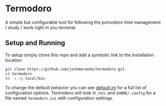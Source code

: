 # Termodoro
A simple but configurable tool for following the pomodoro time management / study / work right in you terminal.

## Setup and Running
To setup simply clone this repo and add a symbolic link to the installation location:

```bash
git clone https://github.com/joshmeranda/termodoro.git
cd termodoro
ln -s ~/.local/bin
```

To change the default behavior you can see [default.ini](/default.ini) for a full list of configuration options.
Termodoro will look in `/etc` and `$HOME/.config` for a file named `termodoro.ini` with configuration settings.